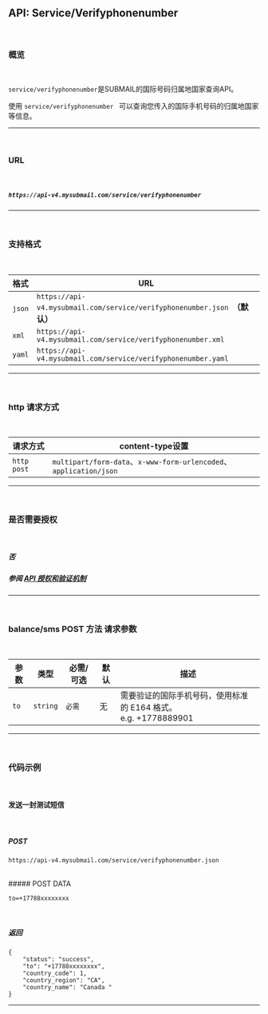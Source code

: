 ## API: Service/Verifyphonenumber

<br>

### **概览**

<br>

`service/verifyphonenumber`是SUBMAIL的国际号码归属地国家查询API。

使用 `service/verifyphonenumber ` 可以查询您传入的国际手机号码的归属地国家等信息。

---

<br>

### **URL**

<br>

##### `https://api-v4.mysubmail.com/service/verifyphonenumber`

---

<br>

### **支持格式**

<br>

| 格式   | URL                                                          |
| ------ | ------------------------------------------------------------ |
| `json` | `https://api-v4.mysubmail.com/service/verifyphonenumber.json `**（默认）** |
| `xml`  | `https://api-v4.mysubmail.com/service/verifyphonenumber.xml` |
| `yaml` | `https://api-v4.mysubmail.com/service/verifyphonenumber.yaml` |

------

<br>

### **http 请求方式**

<br>

| 请求方式    | content-type设置                                             |
| ----------- | ------------------------------------------------------------ |
| `http post` | `multipart/form-data`、`x-www-form-urlencoded`、`application/json` |

---

<br>

### **是否需要授权**

<br>

##### 否

##### 参阅 [API 授权和验证机制](https://www.mysubmail.com/documents/pdxzv1)

---
<br>

### **balance/sms POST 方法 请求参数**

<br>

| 参数 | 类型     | 必需/可选 | 默认 | 描述                                                         |
| ---- | -------- | --------- | ---- | ------------------------------------------------------------ |
| `to` | `string` | `必需`    | 无   | 需要验证的国际手机号码，使用标准的 E164 格式。<br>e.g. +1778889901 |

---

<br>

### **代码示例**

<br>


#### 发送一封测试短信

<br>

##### POST

```
https://api-v4.mysubmail.com/service/verifyphonenumber.json
```

<br>
##### POST DATA

```
to=+17788xxxxxxxx
```

<br>
                      

##### 返回


```
{
    "status": "success",
    "to": "+17788xxxxxxxx",
    "country_code": 1,
    "country_region": "CA",
    "country_name": "Canada "
}
```
---
